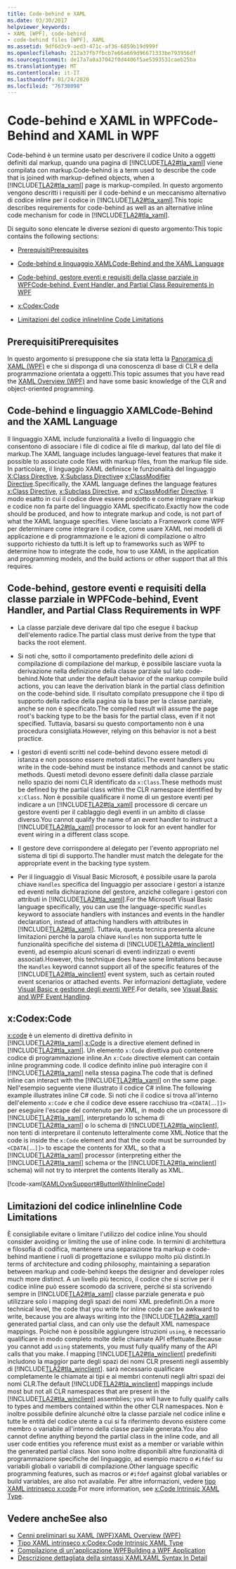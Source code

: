 ```yaml
---
title: Code-behind e XAML
ms.date: 03/30/2017
helpviewer_keywords:
- XAML [WPF], code-behind
- code-behind files [WPF], XAML
ms.assetid: 9df6d3c9-aed3-471c-af36-6859b19d999f
ms.openlocfilehash: 212a37fb7fbcb7e66a669d96671333be793956df
ms.sourcegitcommit: de17a7a0a37042f0d4406f5ae5393531caeb25ba
ms.translationtype: MT
ms.contentlocale: it-IT
ms.lasthandoff: 01/24/2020
ms.locfileid: "76738098"
---
```

# <a name="code-behind-and-xaml-in-wpf"></a><span data-ttu-id="203b5-102">Code-behind e XAML in WPF</span><span class="sxs-lookup"><span data-stu-id="203b5-102">Code-Behind and XAML in WPF</span></span>
<a name="introduction"></a><span data-ttu-id="203b5-103">Code-behind è un termine usato per descrivere il codice Unito a oggetti definiti dal markup, quando una pagina di [!INCLUDE[TLA2#tla_xaml](../../../../includes/tla2sharptla-xaml-md.md)] viene compilata con markup.</span><span class="sxs-lookup"><span data-stu-id="203b5-103">Code-behind is a term used to describe the code that is joined with markup-defined objects, when a [!INCLUDE[TLA2#tla_xaml](../../../../includes/tla2sharptla-xaml-md.md)] page is markup-compiled.</span></span> <span data-ttu-id="203b5-104">In questo argomento vengono descritti i requisiti per il code-behind e un meccanismo alternativo di codice inline per il codice in [!INCLUDE[TLA2#tla_xaml](../../../../includes/tla2sharptla-xaml-md.md)].</span><span class="sxs-lookup"><span data-stu-id="203b5-104">This topic describes requirements for code-behind as well as an alternative inline code mechanism for code in [!INCLUDE[TLA2#tla_xaml](../../../../includes/tla2sharptla-xaml-md.md)].</span></span>  
  
 <span data-ttu-id="203b5-105">Di seguito sono elencate le diverse sezioni di questo argomento:</span><span class="sxs-lookup"><span data-stu-id="203b5-105">This topic contains the following sections:</span></span>  
  
- [<span data-ttu-id="203b5-106">Prerequisiti</span><span class="sxs-lookup"><span data-stu-id="203b5-106">Prerequisites</span></span>](#Prerequisites)  
  
- [<span data-ttu-id="203b5-107">Code-behind e linguaggio XAML</span><span class="sxs-lookup"><span data-stu-id="203b5-107">Code-Behind and the XAML Language</span></span>](#codebehind_and_the_xaml_language)  
  
- [<span data-ttu-id="203b5-108">Code-behind, gestore eventi e requisiti della classe parziale in WPF</span><span class="sxs-lookup"><span data-stu-id="203b5-108">Code-behind, Event Handler, and Partial Class Requirements in WPF</span></span>](#Code_behind__Event_Handler__and_Partial_Class)  
  
- [<span data-ttu-id="203b5-109">x:Code</span><span class="sxs-lookup"><span data-stu-id="203b5-109">x:Code</span></span>](#x_Code)  
  
- [<span data-ttu-id="203b5-110">Limitazioni del codice inline</span><span class="sxs-lookup"><span data-stu-id="203b5-110">Inline Code Limitations</span></span>](#Inline_Code_Limitations)  
  
<a name="Prerequisites"></a>   
## <a name="prerequisites"></a><span data-ttu-id="203b5-111">Prerequisiti</span><span class="sxs-lookup"><span data-stu-id="203b5-111">Prerequisites</span></span>  
 <span data-ttu-id="203b5-112">In questo argomento si presuppone che sia stata letta la [Panoramica di XAML (WPF)](../../../desktop-wpf/fundamentals/xaml.md) e che si disponga di una conoscenza di base di CLR e della programmazione orientata a oggetti.</span><span class="sxs-lookup"><span data-stu-id="203b5-112">This topic assumes that you have read the [XAML Overview (WPF)](../../../desktop-wpf/fundamentals/xaml.md) and have some basic knowledge of the CLR and object-oriented programming.</span></span>  
  
<a name="codebehind_and_the_xaml_language"></a>   
## <a name="code-behind-and-the-xaml-language"></a><span data-ttu-id="203b5-113">Code-behind e linguaggio XAML</span><span class="sxs-lookup"><span data-stu-id="203b5-113">Code-Behind and the XAML Language</span></span>  
 <span data-ttu-id="203b5-114">Il linguaggio XAML include funzionalità a livello di linguaggio che consentono di associare i file di codice ai file di markup, dal lato del file di markup.</span><span class="sxs-lookup"><span data-stu-id="203b5-114">The XAML language includes language-level features that make it possible to associate code files with markup files, from the markup file side.</span></span> <span data-ttu-id="203b5-115">In particolare, il linguaggio XAML definisce le funzionalità del linguaggio [X:Class Directive](../../../desktop-wpf/xaml-services/xclass-directive.md), [X:Subclass Directive](../../../desktop-wpf/xaml-services/xsubclass-directive.md)e [x:ClassModifier Directive](../../../desktop-wpf/xaml-services/xclassmodifier-directive.md).</span><span class="sxs-lookup"><span data-stu-id="203b5-115">Specifically, the XAML language defines the language features [x:Class Directive](../../../desktop-wpf/xaml-services/xclass-directive.md), [x:Subclass Directive](../../../desktop-wpf/xaml-services/xsubclass-directive.md), and [x:ClassModifier Directive](../../../desktop-wpf/xaml-services/xclassmodifier-directive.md).</span></span> <span data-ttu-id="203b5-116">Il modo esatto in cui il codice deve essere prodotto e come integrare markup e codice non fa parte del linguaggio XAML specificato.</span><span class="sxs-lookup"><span data-stu-id="203b5-116">Exactly how the code should be produced, and how to integrate markup and code, is not part of what the XAML language specifies.</span></span> <span data-ttu-id="203b5-117">Viene lasciato a Framework come WPF per determinare come integrare il codice, come usare XAML nei modelli di applicazione e di programmazione e le azioni di compilazione o altro supporto richiesto da tutti.</span><span class="sxs-lookup"><span data-stu-id="203b5-117">It is left up to frameworks such as WPF to determine how to integrate the code, how to use XAML in the application and programming models, and the build actions or other support that all this requires.</span></span>  
  
<a name="Code_behind__Event_Handler__and_Partial_Class"></a>   
## <a name="code-behind-event-handler-and-partial-class-requirements-in-wpf"></a><span data-ttu-id="203b5-118">Code-behind, gestore eventi e requisiti della classe parziale in WPF</span><span class="sxs-lookup"><span data-stu-id="203b5-118">Code-behind, Event Handler, and Partial Class Requirements in WPF</span></span>  
  
- <span data-ttu-id="203b5-119">La classe parziale deve derivare dal tipo che esegue il backup dell'elemento radice.</span><span class="sxs-lookup"><span data-stu-id="203b5-119">The partial class must derive from the type that backs the root element.</span></span>  
  
- <span data-ttu-id="203b5-120">Si noti che, sotto il comportamento predefinito delle azioni di compilazione di compilazione del markup, è possibile lasciare vuota la derivazione nella definizione della classe parziale sul lato code-behind.</span><span class="sxs-lookup"><span data-stu-id="203b5-120">Note that under the default behavior of the markup compile build actions, you can leave the derivation blank in the partial class definition on the code-behind side.</span></span> <span data-ttu-id="203b5-121">Il risultato compilato presuppone che il tipo di supporto della radice della pagina sia la base per la classe parziale, anche se non è specificato.</span><span class="sxs-lookup"><span data-stu-id="203b5-121">The compiled result will assume the page root's backing type to be the basis for the partial class, even if it not specified.</span></span> <span data-ttu-id="203b5-122">Tuttavia, basarsi su questo comportamento non è una procedura consigliata.</span><span class="sxs-lookup"><span data-stu-id="203b5-122">However, relying on this behavior is not a best practice.</span></span>  
  
- <span data-ttu-id="203b5-123">I gestori di eventi scritti nel code-behind devono essere metodi di istanza e non possono essere metodi statici.</span><span class="sxs-lookup"><span data-stu-id="203b5-123">The event handlers you write in the code-behind must be instance methods and cannot be static methods.</span></span> <span data-ttu-id="203b5-124">Questi metodi devono essere definiti dalla classe parziale nello spazio dei nomi CLR identificato da `x:Class`.</span><span class="sxs-lookup"><span data-stu-id="203b5-124">These methods must be defined by the partial class within the CLR namespace identified by `x:Class`.</span></span> <span data-ttu-id="203b5-125">Non è possibile qualificare il nome di un gestore eventi per indicare a un [!INCLUDE[TLA2#tla_xaml](../../../../includes/tla2sharptla-xaml-md.md)] processore di cercare un gestore eventi per il cablaggio degli eventi in un ambito di classe diverso.</span><span class="sxs-lookup"><span data-stu-id="203b5-125">You cannot qualify the name of an event handler to instruct a [!INCLUDE[TLA2#tla_xaml](../../../../includes/tla2sharptla-xaml-md.md)] processor to look for an event handler for event wiring in a different class scope.</span></span>  
  
- <span data-ttu-id="203b5-126">Il gestore deve corrispondere al delegato per l'evento appropriato nel sistema di tipi di supporto.</span><span class="sxs-lookup"><span data-stu-id="203b5-126">The handler must match the delegate for the appropriate event in the backing type system.</span></span>  
  
- <span data-ttu-id="203b5-127">Per il linguaggio di Visual Basic Microsoft, è possibile usare la parola chiave `Handles` specifica del linguaggio per associare i gestori a istanze ed eventi nella dichiarazione del gestore, anziché collegare i gestori con attributi in [!INCLUDE[TLA2#tla_xaml](../../../../includes/tla2sharptla-xaml-md.md)].</span><span class="sxs-lookup"><span data-stu-id="203b5-127">For the Microsoft Visual Basic language specifically, you can use the language-specific `Handles` keyword to associate handlers with instances and events in the handler declaration, instead of attaching handlers with attributes in [!INCLUDE[TLA2#tla_xaml](../../../../includes/tla2sharptla-xaml-md.md)].</span></span> <span data-ttu-id="203b5-128">Tuttavia, questa tecnica presenta alcune limitazioni perché la parola chiave `Handles` non supporta tutte le funzionalità specifiche del sistema di [!INCLUDE[TLA2#tla_winclient](../../../../includes/tla2sharptla-winclient-md.md)] eventi, ad esempio alcuni scenari di eventi indirizzati o eventi associati.</span><span class="sxs-lookup"><span data-stu-id="203b5-128">However, this technique does have some limitations because the `Handles` keyword cannot support all of the specific features of the [!INCLUDE[TLA2#tla_winclient](../../../../includes/tla2sharptla-winclient-md.md)] event system, such as certain routed event scenarios or attached events.</span></span> <span data-ttu-id="203b5-129">Per informazioni dettagliate, vedere [Visual Basic e gestione degli eventi WPF](visual-basic-and-wpf-event-handling.md).</span><span class="sxs-lookup"><span data-stu-id="203b5-129">For details, see [Visual Basic and WPF Event Handling](visual-basic-and-wpf-event-handling.md).</span></span>  
  
<a name="x_Code"></a>   
## <a name="xcode"></a><span data-ttu-id="203b5-130">x:Code</span><span class="sxs-lookup"><span data-stu-id="203b5-130">x:Code</span></span>  
 <span data-ttu-id="203b5-131">[x:code](../../../desktop-wpf/xaml-services/xcode-intrinsic-xaml-type.md) è un elemento di direttiva definito in [!INCLUDE[TLA2#tla_xaml](../../../../includes/tla2sharptla-xaml-md.md)].</span><span class="sxs-lookup"><span data-stu-id="203b5-131">[x:Code](../../../desktop-wpf/xaml-services/xcode-intrinsic-xaml-type.md) is a directive element defined in [!INCLUDE[TLA2#tla_xaml](../../../../includes/tla2sharptla-xaml-md.md)].</span></span> <span data-ttu-id="203b5-132">Un elemento `x:Code` direttiva può contenere codice di programmazione inline.</span><span class="sxs-lookup"><span data-stu-id="203b5-132">An `x:Code` directive element can contain inline programming code.</span></span> <span data-ttu-id="203b5-133">Il codice definito inline può interagire con il [!INCLUDE[TLA2#tla_xaml](../../../../includes/tla2sharptla-xaml-md.md)] nella stessa pagina.</span><span class="sxs-lookup"><span data-stu-id="203b5-133">The code that is defined inline can interact with the [!INCLUDE[TLA2#tla_xaml](../../../../includes/tla2sharptla-xaml-md.md)] on the same page.</span></span> <span data-ttu-id="203b5-134">Nell'esempio seguente viene illustrato il codice C# inline.</span><span class="sxs-lookup"><span data-stu-id="203b5-134">The following example illustrates inline C# code.</span></span> <span data-ttu-id="203b5-135">Si noti che il codice si trova all'interno dell'elemento `x:Code` e che il codice deve essere racchiuso tra `<CDATA[`...`]]>` per eseguire l'escape del contenuto per XML, in modo che un processore di [!INCLUDE[TLA2#tla_xaml](../../../../includes/tla2sharptla-xaml-md.md)], interpretando lo schema di [!INCLUDE[TLA2#tla_xaml](../../../../includes/tla2sharptla-xaml-md.md)] o lo schema di [!INCLUDE[TLA2#tla_winclient](../../../../includes/tla2sharptla-winclient-md.md)], non tenti di interpretare il contenuto letteralmente come XML.</span><span class="sxs-lookup"><span data-stu-id="203b5-135">Notice that the code is inside the `x:Code` element and that the code must be surrounded by `<CDATA[`...`]]>` to escape the contents for XML, so that a [!INCLUDE[TLA2#tla_xaml](../../../../includes/tla2sharptla-xaml-md.md)] processor (interpreting either the [!INCLUDE[TLA2#tla_xaml](../../../../includes/tla2sharptla-xaml-md.md)] schema or the [!INCLUDE[TLA2#tla_winclient](../../../../includes/tla2sharptla-winclient-md.md)] schema) will not try to interpret the contents literally as XML.</span></span>  
  
 [!code-xaml[XAMLOvwSupport#ButtonWithInlineCode](~/samples/snippets/csharp/VS_Snippets_Wpf/XAMLOvwSupport/CSharp/page4.xaml#buttonwithinlinecode)]  
  
<a name="Inline_Code_Limitations"></a>   
## <a name="inline-code-limitations"></a><span data-ttu-id="203b5-136">Limitazioni del codice inline</span><span class="sxs-lookup"><span data-stu-id="203b5-136">Inline Code Limitations</span></span>  
 <span data-ttu-id="203b5-137">È consigliabile evitare o limitare l'utilizzo del codice inline.</span><span class="sxs-lookup"><span data-stu-id="203b5-137">You should consider avoiding or limiting the use of inline code.</span></span> <span data-ttu-id="203b5-138">In termini di architettura e filosofia di codifica, mantenere una separazione tra markup e code-behind mantiene i ruoli di progettazione e sviluppo molto più distinti.</span><span class="sxs-lookup"><span data-stu-id="203b5-138">In terms of architecture and coding philosophy, maintaining a separation between markup and code-behind keeps the designer and developer roles much more distinct.</span></span> <span data-ttu-id="203b5-139">A un livello più tecnico, il codice che si scrive per il codice inline può essere scomodo da scrivere, perché si sta scrivendo sempre in [!INCLUDE[TLA2#tla_xaml](../../../../includes/tla2sharptla-xaml-md.md)] classe parziale generata e può utilizzare solo i mapping degli spazi dei nomi XML predefiniti.</span><span class="sxs-lookup"><span data-stu-id="203b5-139">On a more technical level, the code that you write for inline code can be awkward to write, because you are always writing into the [!INCLUDE[TLA2#tla_xaml](../../../../includes/tla2sharptla-xaml-md.md)] generated partial class, and can only use the default XML namespace mappings.</span></span> <span data-ttu-id="203b5-140">Poiché non è possibile aggiungere istruzioni `using`, è necessario qualificare in modo completo molte delle chiamate API effettuate.</span><span class="sxs-lookup"><span data-stu-id="203b5-140">Because you cannot add `using` statements, you must fully qualify many of the API calls that you make.</span></span> <span data-ttu-id="203b5-141">I mapping [!INCLUDE[TLA2#tla_winclient](../../../../includes/tla2sharptla-winclient-md.md)] predefiniti includono la maggior parte degli spazi dei nomi CLR presenti negli assembly di [!INCLUDE[TLA2#tla_winclient](../../../../includes/tla2sharptla-winclient-md.md)]. sarà necessario qualificare completamente le chiamate ai tipi e ai membri contenuti negli altri spazi dei nomi CLR.</span><span class="sxs-lookup"><span data-stu-id="203b5-141">The default [!INCLUDE[TLA2#tla_winclient](../../../../includes/tla2sharptla-winclient-md.md)] mappings include most but not all CLR namespaces that are present in the [!INCLUDE[TLA2#tla_winclient](../../../../includes/tla2sharptla-winclient-md.md)] assemblies; you will have to fully qualify calls to types and members contained within the other CLR namespaces.</span></span> <span data-ttu-id="203b5-142">Non è inoltre possibile definire alcunché oltre la classe parziale nel codice inline e tutte le entità del codice utente a cui si fa riferimento devono esistere come membro o variabile all'interno della classe parziale generata.</span><span class="sxs-lookup"><span data-stu-id="203b5-142">You also cannot define anything beyond the partial class in the inline code, and all user code entities you reference must exist as a member or variable within the generated partial class.</span></span> <span data-ttu-id="203b5-143">Non sono inoltre disponibili altre funzionalità di programmazione specifiche del linguaggio, ad esempio macro o `#ifdef` su variabili globali o variabili di compilazione.</span><span class="sxs-lookup"><span data-stu-id="203b5-143">Other language specific programming features, such as macros or `#ifdef` against global variables or build variables, are also not available.</span></span> <span data-ttu-id="203b5-144">Per altre informazioni, vedere [tipo XAML intrinseco x:code](../../../desktop-wpf/xaml-services/xcode-intrinsic-xaml-type.md).</span><span class="sxs-lookup"><span data-stu-id="203b5-144">For more information, see [x:Code Intrinsic XAML Type](../../../desktop-wpf/xaml-services/xcode-intrinsic-xaml-type.md).</span></span>  
  
## <a name="see-also"></a><span data-ttu-id="203b5-145">Vedere anche</span><span class="sxs-lookup"><span data-stu-id="203b5-145">See also</span></span>

- [<span data-ttu-id="203b5-146">Cenni preliminari su XAML (WPF)</span><span class="sxs-lookup"><span data-stu-id="203b5-146">XAML Overview (WPF)</span></span>](../../../desktop-wpf/fundamentals/xaml.md)
- [<span data-ttu-id="203b5-147">Tipo XAML intrinseco x:Code</span><span class="sxs-lookup"><span data-stu-id="203b5-147">x:Code Intrinsic XAML Type</span></span>](../../../desktop-wpf/xaml-services/xcode-intrinsic-xaml-type.md)
- [<span data-ttu-id="203b5-148">Compilazione di un'applicazione WPF</span><span class="sxs-lookup"><span data-stu-id="203b5-148">Building a WPF Application</span></span>](../app-development/building-a-wpf-application-wpf.md)
- [<span data-ttu-id="203b5-149">Descrizione dettagliata della sintassi XAML</span><span class="sxs-lookup"><span data-stu-id="203b5-149">XAML Syntax In Detail</span></span>](xaml-syntax-in-detail.md)
